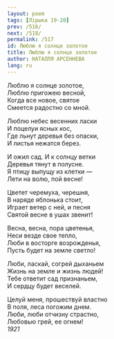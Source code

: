 ```yaml
---
layout: poem
tags: [Лірыка 19-20]
prev: /516/
next: /518/
permalink: /517
id: Люблю я солнце золотое
title: Люблю я солнце золотое
author: НАТАЛЛЯ АРСЕННЕВА
lang: ru
---
```



Люблю я солнце золотое,  
Люблю пригожею весной,  
Когда все новое, святое  
Смеется радостно со мной.  

Люблю небес весенних ласки  
И поцелуи ясных кос,  
Где льнут деревья без опаски,  
И листья нежатся берез.  

И ожил сад. И к солнцу ветки  
Деревья тянут в полусне.  
Я птицу выпущу из клетки —  
Лети на волю, пой весне!  

Цветет черемуха, черешня,  
В наряде яблонька стоит,  
Играет ветер с ней, и песня  
Святой весне в ушах звенит!  

Весна, весна, пора цветенья,  
Неси везде свое тепло,  
Люби в восторге возрожденья,  
Пусть будет на земле светло!  

Люби, ласкай, согрей дыханьем  
Жизнь на земле и жизнь людей!  
Тебе ответит сад признаньем,  
И сердцу будет веселей.  

Целуй меня, прошествуй властно  
В поля, леса погожим днем.  
Люби, люби отчизну страстно,  
Любовью грей, ее огнем!  
*1921*
